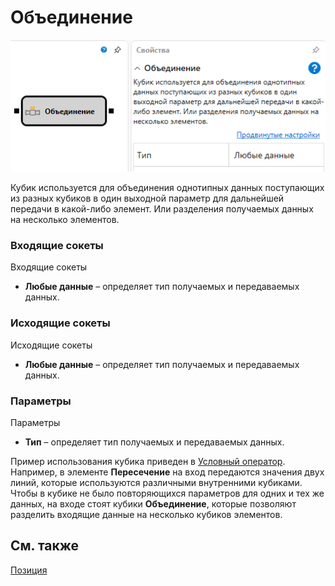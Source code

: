 # Объединение

![Designer Association 00](../images/Designer_Association_00.png)

Кубик используется для объединения однотипных данных поступающих из разных кубиков в один выходной параметр для дальнейшей передачи в какой\-либо элемент. Или разделения получаемых данных на несколько элементов.

### Входящие сокеты

Входящие сокеты

- **Любые данные** – определяет тип получаемых и передаваемых данных.

### Исходящие сокеты

Исходящие сокеты

- **Любые данные** – определяет тип получаемых и передаваемых данных.

### Параметры

Параметры

- **Тип** – определяет тип получаемых и передаваемых данных.

Пример использования кубика приведен в [Условный оператор](Designer_Conditional_operator.md). Например, в элементе **Пересечение** на вход передаются значения двух линий, которые используются различными внутренними кубиками. Чтобы в кубике не было повторяющихся параметров для одних и тех же данных, на входе стоят кубики **Объединение**, которые позволяют разделить входящие данные на несколько кубиков элементов.

## См. также

[Позиция](Designer_Position.md)
